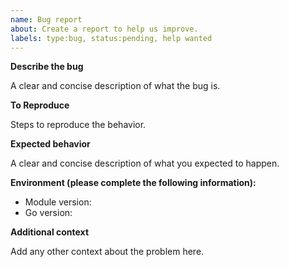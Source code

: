 ```yaml
---
name: Bug report
about: Create a report to help us improve.
labels: type:bug, status:pending, help wanted
---
```


**Describe the bug**

A clear and concise description of what the bug is.

**To Reproduce**

Steps to reproduce the behavior.

**Expected behavior**

A clear and concise description of what you expected to happen.

**Environment (please complete the following information):**

- Module version:
- Go version:

**Additional context**

Add any other context about the problem here.
